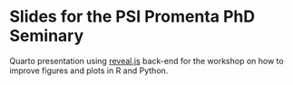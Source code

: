 # Slides for the PSI Promenta PhD Seminary

Quarto presentation using [reveal.js](https://revealjs.com) back-end for the workshop on how to improve figures and plots in R and Python.